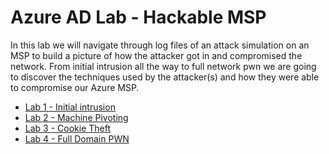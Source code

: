 # Azure AD Lab - Hackable MSP

In this lab we will navigate through log files of an attack simulation on an MSP to build a picture of how the attacker got in and compromised the network. From initial intrusion all the way to full network pwn we are going to discover the techniques used by the attacker(s) and how they were able to compromise our Azure MSP.

* [Lab 1 - Initial intrusion](./azure_logs.md)
* [Lab 2 - Machine Pivoting](./ws_3_security_logs.md)
* [Lab 3 - Cookie Theft](./cookie_theft.md)
* [Lab 4 - Full Domain PWN](./rmm_takeover.md)

